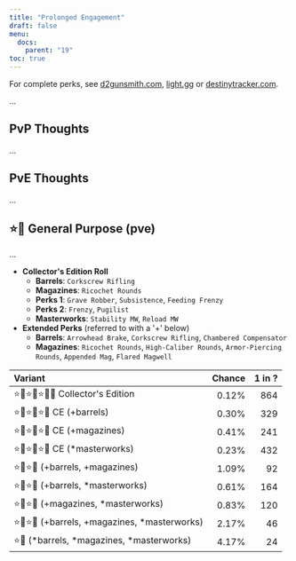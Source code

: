 ```yaml
---
title: "Prolonged Engagement"
draft: false
menu:
  docs:
    parent: "19"
toc: true
---
```


For complete perks, see [d2gunsmith.com](https://d2gunsmith.com/w/2349907931), [light.gg](https://www.light.gg/db/items/2349907931) or [destinytracker.com](https://destinytracker.com/destiny-2/db/items/2349907931).

...

## PvP Thoughts

...

## PvE Thoughts

...

## ⭐👾 General Purpose (pve)

...

* **Collector's Edition Roll**
  * **Barrels**: `Corkscrew Rifling`
  * **Magazines**: `Ricochet Rounds`
  * **Perks 1**: `Grave Robber`, `Subsistence`, `Feeding Frenzy`
  * **Perks 2**: `Frenzy`, `Pugilist`
  * **Masterworks**: `Stability MW`, `Reload MW`
* **Extended Perks** (referred to with a '+' below)
  * **Barrels**: `Arrowhead Brake`, `Corkscrew Rifling`, `Chambered Compensator`
  * **Magazines**: `Ricochet Rounds`, `High-Caliber Rounds`, `Armor-Piercing Rounds`, `Appended Mag`, `Flared Magwell`

| Variant | Chance | 1 in ? |
|:-|-:|-:|
| ⭐👾⭐👾⭐👾🌟 Collector's Edition | 0.12% | 864 |
| ⭐👾⭐👾⭐👾 CE (+barrels) | 0.30% | 329 |
| ⭐👾⭐👾⭐👾 CE (+magazines) | 0.41% | 241 |
| ⭐👾⭐👾⭐👾 CE (*masterworks) | 0.23% | 432 |
| ⭐👾⭐👾 (+barrels, +magazines) | 1.09% | 92 |
| ⭐👾⭐👾 (+barrels, *masterworks) | 0.61% | 164 |
| ⭐👾⭐👾 (+magazines, *masterworks) | 0.83% | 120 |
| ⭐👾⭐👾 (+barrels, +magazines, *masterworks) | 2.17% | 46 |
| ⭐👾 (*barrels, *magazines, *masterworks) | 4.17% | 24 |
